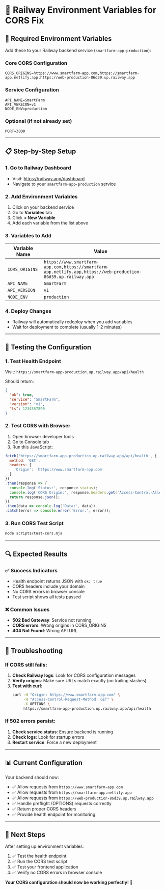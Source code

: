 # 🔑 Railway Environment Variables for CORS Fix

## 🎯 **Required Environment Variables**

Add these to your Railway backend service (`smartfarm-app-production`):

### **Core CORS Configuration**
```
CORS_ORIGINS=https://www.smartfarm-app.com,https://smartfarm-app.netlify.app,https://web-production-86d39.up.railway.app
```

### **Service Configuration**
```
API_NAME=SmartFarm
API_VERSION=v1
NODE_ENV=production
```

### **Optional (if not already set)**
```
PORT=3000
```

---

## 📋 **Step-by-Step Setup**

### **1. Go to Railway Dashboard**
- Visit: https://railway.app/dashboard
- Navigate to your `smartfarm-app-production` service

### **2. Add Environment Variables**
1. Click on your backend service
2. Go to **Variables** tab
3. Click **+ New Variable**
4. Add each variable from the list above

### **3. Variables to Add**

| Variable Name | Value |
|---------------|-------|
| `CORS_ORIGINS` | `https://www.smartfarm-app.com,https://smartfarm-app.netlify.app,https://web-production-86d39.up.railway.app` |
| `API_NAME` | `SmartFarm` |
| `API_VERSION` | `v1` |
| `NODE_ENV` | `production` |

### **4. Deploy Changes**
- Railway will automatically redeploy when you add variables
- Wait for deployment to complete (usually 1-2 minutes)

---

## 🧪 **Testing the Configuration**

### **1. Test Health Endpoint**
Visit: `https://smartfarm-app-production.up.railway.app/api/health`

Should return:
```json
{
  "ok": true,
  "service": "SmartFarm",
  "version": "v1",
  "ts": 1234567890
}
```

### **2. Test CORS with Browser**
1. Open browser developer tools
2. Go to Console tab
3. Run this JavaScript:
```javascript
fetch('https://smartfarm-app-production.up.railway.app/api/health', {
  method: 'GET',
  headers: {
    'Origin': 'https://www.smartfarm-app.com'
  }
})
.then(response => {
  console.log('Status:', response.status);
  console.log('CORS Origin:', response.headers.get('Access-Control-Allow-Origin'));
  return response.json();
})
.then(data => console.log('Data:', data))
.catch(error => console.error('Error:', error));
```

### **3. Run CORS Test Script**
```bash
node scripts/test-cors.mjs
```

---

## 🔍 **Expected Results**

### **✅ Success Indicators**
- Health endpoint returns JSON with `ok: true`
- CORS headers include your domain
- No CORS errors in browser console
- Test script shows all tests passed

### **❌ Common Issues**
- **502 Bad Gateway**: Service not running
- **CORS errors**: Wrong origins in CORS_ORIGINS
- **404 Not Found**: Wrong API URL

---

## 🚨 **Troubleshooting**

### **If CORS still fails:**
1. **Check Railway logs**: Look for CORS configuration messages
2. **Verify origins**: Make sure URLs match exactly (no trailing slashes)
3. **Test with curl**:
   ```bash
   curl -H "Origin: https://www.smartfarm-app.com" \
        -H "Access-Control-Request-Method: GET" \
        -X OPTIONS \
        https://smartfarm-app-production.up.railway.app/api/health
   ```

### **If 502 errors persist:**
1. **Check service status**: Ensure backend is running
2. **Check logs**: Look for startup errors
3. **Restart service**: Force a new deployment

---

## 📊 **Current Configuration**

Your backend should now:
- ✅ Allow requests from `https://www.smartfarm-app.com`
- ✅ Allow requests from `https://smartfarm-app.netlify.app`
- ✅ Allow requests from `https://web-production-86d39.up.railway.app`
- ✅ Handle preflight (OPTIONS) requests correctly
- ✅ Return proper CORS headers
- ✅ Provide health endpoint for monitoring

---

## 🎯 **Next Steps**

After setting up environment variables:
1. ✅ Test the health endpoint
2. ✅ Run the CORS test script
3. ✅ Test your frontend application
4. ✅ Verify no CORS errors in browser console

**Your CORS configuration should now be working perfectly!** 🚀
